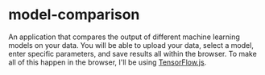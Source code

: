 # model-comparison
An application that compares the output of different machine learning models on your data. You will be able to upload your data, select a model, enter specific parameters, and save results all within the browser. To make all of this happen in the browser, I'll be using [TensorFlow.js](https://www.tensorflow.org/js/).
